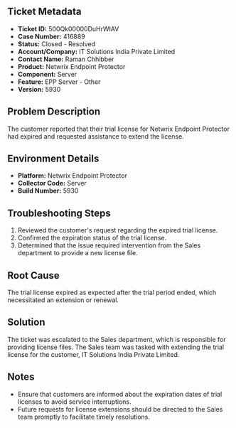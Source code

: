 ## Ticket Metadata
- **Ticket ID:** 500Qk00000DuHrWIAV
- **Case Number:** 416889
- **Status:** Closed - Resolved
- **Account/Company:** IT Solutions India Private Limited
- **Contact Name:** Raman Chhibber
- **Product:** Netwrix Endpoint Protector
- **Component:** Server
- **Feature:** EPP Server - Other
- **Version:** 5930

## Problem Description
The customer reported that their trial license for Netwrix Endpoint Protector had expired and requested assistance to extend the license.

## Environment Details
- **Platform:** Netwrix Endpoint Protector
- **Collector Code:** Server
- **Build Number:** 5930

## Troubleshooting Steps
1. Reviewed the customer's request regarding the expired trial license.
2. Confirmed the expiration status of the trial license.
3. Determined that the issue required intervention from the Sales department to provide a new license file.

## Root Cause
The trial license expired as expected after the trial period ended, which necessitated an extension or renewal.

## Solution
The ticket was escalated to the Sales department, which is responsible for providing license files. The Sales team was tasked with extending the trial license for the customer, IT Solutions India Private Limited.

## Notes
- Ensure that customers are informed about the expiration dates of trial licenses to avoid service interruptions.
- Future requests for license extensions should be directed to the Sales team promptly to facilitate timely resolutions.